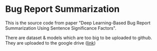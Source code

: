 # Bug Report Summarization

This is the source code from paper "Deep Learning-Based Bug Report Summarization Using Sentence Significance Factors".

There are dataset & models which are too big to be uploaded to github.
They are uploaded to the google drive 
([link](https://drive.google.com/file/d/1STAlOeDj2z4X-mk5M1sW8SK4PGi_5uto/view?usp=sharing))

